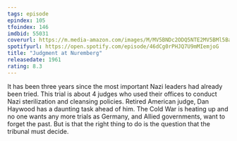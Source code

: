```yaml
---
tags: episode
epindex: 105
tfoindex: 146
imdbid: 55031
coverurl: https://m.media-amazon.com/images/M/MV5BNDc2ODQ5NTE2MV5BMl5BanBnXkFtZTcwODExMjUyNA@@._V1_SX202_CR0,0,202,300_.jpg
spotifyurl: https://open.spotify.com/episode/46dCg0rPHJQ7U9mMIemjoG
title: "Judgment at Nuremberg"
releasedate: 1961
rating: 8.3
---
```


It has been three years since the most important Nazi leaders had already been tried. This trial is about 4 judges who used their offices to conduct Nazi sterilization and cleansing policies. Retired American judge, Dan Haywood has a daunting task ahead of him. The Cold War is heating up and no one wants any more trials as Germany, and Allied governments, want to forget the past. But is that the right thing to do is the question that the tribunal must decide.